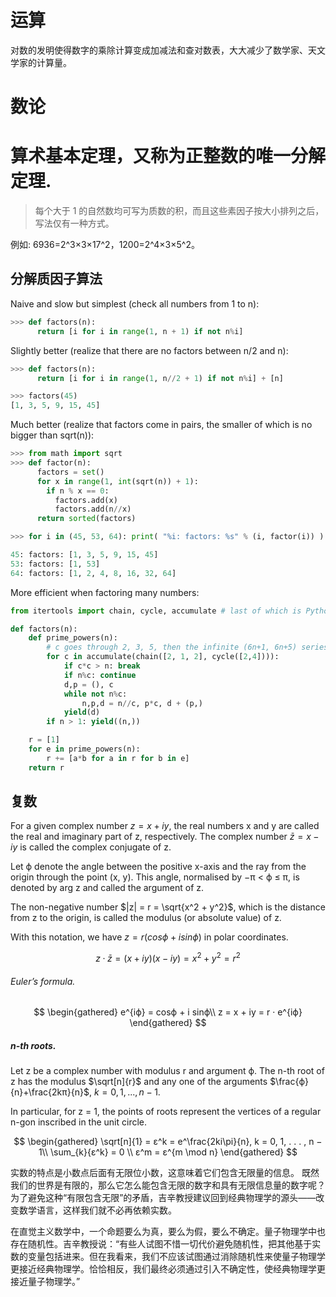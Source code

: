 # 运算

对数的发明使得数字的乘除计算变成加减法和查对数表，大大减少了数学家、天文学家的计算量。

# 数论

# 算术基本定理，又称为正整数的唯一分解定理.

> 每个大于 1 的自然数均可写为质数的积，而且这些素因子按大小排列之后，写法仅有一种方式。

例如: 6936=2^3×3×17^2，1200=2^4×3×5^2。

## 分解质因子算法

Naive and slow but simplest (check all numbers from 1 to n):

```python
>>> def factors(n):
      return [i for i in range(1, n + 1) if not n%i]
```

Slightly better (realize that there are no factors between n/2 and n):

```python
>>> def factors(n):
      return [i for i in range(1, n//2 + 1) if not n%i] + [n]

>>> factors(45)
[1, 3, 5, 9, 15, 45]
```

Much better (realize that factors come in pairs, the smaller of which is no bigger than sqrt(n)):

```python
>>> from math import sqrt
>>> def factor(n):
      factors = set()
      for x in range(1, int(sqrt(n)) + 1):
        if n % x == 0:
          factors.add(x)
          factors.add(n//x)
      return sorted(factors)

>>> for i in (45, 53, 64): print( "%i: factors: %s" % (i, factor(i)) )

45: factors: [1, 3, 5, 9, 15, 45]
53: factors: [1, 53]
64: factors: [1, 2, 4, 8, 16, 32, 64]
```

More efficient when factoring many numbers:

```python
from itertools import chain, cycle, accumulate # last of which is Python 3 only

def factors(n):
    def prime_powers(n):
        # c goes through 2, 3, 5, then the infinite (6n+1, 6n+5) series
        for c in accumulate(chain([2, 1, 2], cycle([2,4]))):
            if c*c > n: break
            if n%c: continue
            d,p = (), c
            while not n%c:
                n,p,d = n//c, p*c, d + (p,)
            yield(d)
        if n > 1: yield((n,))

    r = [1]
    for e in prime_powers(n):
        r += [a*b for a in r for b in e]
    return r
```

## 复数

For a given complex number $z = x+iy$, the real numbers x and y are called the real and imaginary part of z, respectively.
The complex number $\bar z = x − iy$ is called the complex conjugate of z.

Let ϕ denote the angle between the positive x-axis and the ray from the origin through the point (x, y).
This angle, normalised by −π < ϕ ≤ π, is denoted by arg z and called the argument of z.

The non-negative number $|z| = r = \sqrt{x^2 + y^2}$, which is the distance from z to the origin, is called the modulus (or absolute value) of z.

With this notation, we have $z = r (cosϕ + i sin ϕ)$ in polar coordinates.

$$
z · \bar z = (x + iy)(x − iy) = x^2 + y^2 = r^2
$$

###### Euler’s formula.

$$
\begin{gathered}
e^{iϕ} = cosϕ + i sinϕ\\
z = x + iy = r · e^{iϕ}
\end{gathered}
$$

##### n-th roots.

Let z be a complex number with modulus r and argument ϕ. The n-th root of z has the modulus $\sqrt[n]{r}$ and any one of the arguments
$\frac{ϕ}{n}+\frac{2kπ}{n}$, $k = 0, 1, . . . , n−1$.

In particular, for z = 1, the points of roots represent the vertices of a regular n-gon inscribed in the unit
circle.

$$
\begin{gathered}
\sqrt[n]{1} = ε^k = e^\frac{2ki\pi}{n}, k = 0, 1, . . . , n − 1\\
\sum_{k}{ε^k} = 0 \\
ε^m = ε^{m \mod n}
\end{gathered}
$$

实数的特点是小数点后面有无限位小数，这意味着它们包含无限量的信息。
既然我们的世界是有限的，那么它怎么能包含无限的数字和具有无限信息量的数字呢？为了避免这种“有限包含无限”的矛盾，吉辛教授建议回到经典物理学的源头——改变数学语言，这样我们就不必再依赖实数。

在直觉主义数学中，一个命题要么为真，要么为假，要么不确定。量子物理学中也存在随机性。吉辛教授说：“有些人试图不惜一切代价避免随机性，把其他基于实数的变量包括进来。但在我看来，我们不应该试图通过消除随机性来使量子物理学更接近经典物理学。恰恰相反，我们最终必须通过引入不确定性，使经典物理学更接近量子物理学。”
